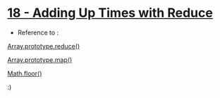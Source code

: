 # [18 - Adding Up Times with Reduce](https://mayfulq.github.io/JavaScript30/task18/index.html)

- Reference to :

 [Array.prototype.reduce()](https://developer.mozilla.org/zh-CN/docs/Web/JavaScript/Reference/Global_Objects/Array/Reduce)

 [Array.prototype.map()](https://developer.mozilla.org/zh-CN/docs/Web/JavaScript/Reference/Global_Objects/Array/map)

 [Math.floor()](https://developer.mozilla.org/zh-CN/docs/Web/JavaScript/Reference/Global_Objects/Math/floor)


  :)